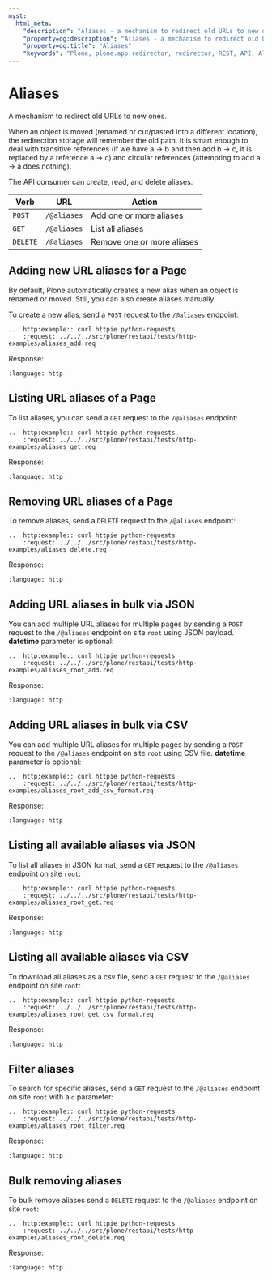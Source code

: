 ```yaml
---
myst:
  html_meta:
    "description": "Aliases - a mechanism to redirect old URLs to new ones."
    "property=og:description": "Aliases - a mechanism to redirect old URLs to new ones."
    "property=og:title": "Aliases"
    "keywords": "Plone, plone.app.redirector, redirector, REST, API, Aliases"
---
```


# Aliases

A mechanism to redirect old URLs to new ones.

When an object is moved (renamed or cut/pasted into a different location), the redirection storage will remember the old path. It is smart enough to deal with transitive references (if we have a -> b and then add b -> c, it is replaced by a reference a -> c) and circular references (attempting to add a -> a does nothing).

The API consumer can create, read, and delete aliases.


| Verb     | URL         | Action                                 |
| -------- | ----------- | -------------------------------------- |
| `POST`   | `/@aliases` | Add one or more aliases                |
| `GET`    | `/@aliases` | List all aliases                       |
| `DELETE` | `/@aliases` | Remove one or more aliases             |

## Adding new URL aliases for a Page

By default, Plone automatically creates a new alias when an object is renamed or moved. Still, you can also create aliases manually.

To create a new alias, send a `POST` request to the `/@aliases` endpoint:

```{eval-rst}
..  http:example:: curl httpie python-requests
    :request: ../../../src/plone/restapi/tests/http-examples/aliases_add.req
```

Response:

```{literalinclude} ../../../src/plone/restapi/tests/http-examples/aliases_add.resp
:language: http
```

## Listing URL aliases of a Page

To list aliases, you can send a `GET` request to the `/@aliases` endpoint:

```{eval-rst}
..  http:example:: curl httpie python-requests
    :request: ../../../src/plone/restapi/tests/http-examples/aliases_get.req
```

Response:

```{literalinclude} ../../../src/plone/restapi/tests/http-examples/aliases_get.resp
:language: http
```


## Removing URL aliases of a Page

To remove aliases, send a `DELETE` request to the `/@aliases` endpoint:

```{eval-rst}
..  http:example:: curl httpie python-requests
    :request: ../../../src/plone/restapi/tests/http-examples/aliases_delete.req
```

Response:

```{literalinclude} ../../../src/plone/restapi/tests/http-examples/aliases_delete.resp
:language: http
```

## Adding URL aliases in bulk via JSON

You can add multiple URL aliases for multiple pages by sending a `POST` request to the `/@aliases` endpoint on site `root` using JSON payload. **datetime** parameter is optional:

```{eval-rst}
..  http:example:: curl httpie python-requests
    :request: ../../../src/plone/restapi/tests/http-examples/aliases_root_add.req
```

Response:

```{literalinclude} ../../../src/plone/restapi/tests/http-examples/aliases_root_add.resp
:language: http
```

## Adding URL aliases in bulk via CSV

You can add multiple URL aliases for multiple pages by sending a `POST` request to the `/@aliases` endpoint on site `root` using CSV file. **datetime** parameter is optional:

```{eval-rst}
..  http:example:: curl httpie python-requests
    :request: ../../../src/plone/restapi/tests/http-examples/aliases_root_add_csv_format.req
```

Response:

```{literalinclude} ../../../src/plone/restapi/tests/http-examples/aliases_root_add_csv_format.resp
:language: http
```


## Listing all available aliases via JSON

To list all aliases in JSON format, send a `GET` request to the `/@aliases` endpoint on site `root`:

```{eval-rst}
..  http:example:: curl httpie python-requests
    :request: ../../../src/plone/restapi/tests/http-examples/aliases_root_get.req
```

Response:

```{literalinclude} ../../../src/plone/restapi/tests/http-examples/aliases_root_get.resp
:language: http
```

## Listing all available aliases via CSV

To download all aliases as a csv file, send a `GET` request to the `/@aliases` endpoint on site `root`:

```{eval-rst}
..  http:example:: curl httpie python-requests
    :request: ../../../src/plone/restapi/tests/http-examples/aliases_root_get_csv_format.req
```

Response:

```{literalinclude} ../../../src/plone/restapi/tests/http-examples/aliases_root_get_csv_format.resp
:language: http
```

## Filter aliases

To search for specific aliases, send a `GET` request to the `/@aliases` endpoint on site `root` with a `q` parameter:

```{eval-rst}
..  http:example:: curl httpie python-requests
    :request: ../../../src/plone/restapi/tests/http-examples/aliases_root_filter.req
```

Response:

```{literalinclude} ../../../src/plone/restapi/tests/http-examples/aliases_root_filter.resp
:language: http
```


## Bulk removing aliases

To bulk remove aliases send a `DELETE` request to the `/@aliases` endpoint on site `root`:

```{eval-rst}
..  http:example:: curl httpie python-requests
    :request: ../../../src/plone/restapi/tests/http-examples/aliases_root_delete.req
```

Response:

```{literalinclude} ../../../src/plone/restapi/tests/http-examples/aliases_root_delete.resp
:language: http
```
